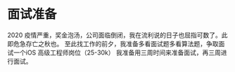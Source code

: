 # 面试准备

2020 疫情严重，奖金泡汤，公司面临倒闭，我在流利说的日子也屈指可数了。此即危急存亡之秋也。
至此找工作的前夕，我准备多看面试题多看算法题，争取面试一个iOS 高级工程师岗位（25-30k）
我准备用三周时间来准备面试，再三周进行面试。